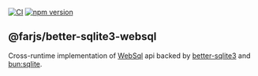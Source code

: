 
[![CI](https://github.com/farjs/better-sqlite3-websql/actions/workflows/ci.yml/badge.svg?branch=main)](https://github.com/farjs/better-sqlite3-websql/actions/workflows/ci.yml?query=workflow%3Aci+branch%3Amain)
[![npm version](https://img.shields.io/npm/v/@farjs/better-sqlite3-websql)](https://www.npmjs.com/package/@farjs/better-sqlite3-websql)

## @farjs/better-sqlite3-websql

Cross-runtime implementation of [WebSql](https://www.npmjs.com/package/websql) api
backed by [better-sqlite3](https://github.com/WiseLibs/better-sqlite3)
and [bun:sqlite](https://bun.sh/docs/api/sqlite).
